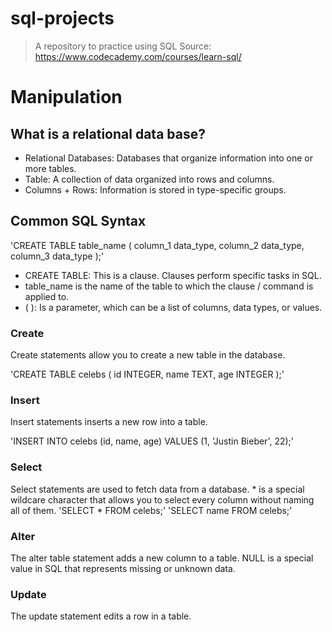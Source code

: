 # sql-projects
> A repository to practice using SQL
> Source: https://www.codecademy.com/courses/learn-sql/

# Manipulation
## What is a relational data base?
* Relational Databases: Databases that organize information into one or more tables.
* Table: A collection of data organized into rows and columns.
* Columns + Rows: Information is stored in type-specific groups.


## Common SQL Syntax
'CREATE TABLE table_name (
   column_1 data_type, 
   column_2 data_type, 
   column_3 data_type
);'

* CREATE TABLE: This is a clause. Clauses perform specific tasks in SQL.
* table_name is the name of the table to which the clause / command is applied to.
* ( ): Is a parameter, which can be a list of columns, data types, or values.

### Create
Create statements allow you to create a new table in the database.

'CREATE TABLE celebs (
	id INTEGER,
	name TEXT,
	age INTEGER
);'

### Insert
Insert statements inserts a new row into a table.

'INSERT INTO celebs 
	(id, name, age)
  VALUES (1, 'Justin Bieber', 22);'


### Select 
Select statements are used to fetch data from a database.
\* is a special wildcare character that allows you to select every column without naming all of them.
'SELECT * FROM celebs;'
'SELECT name FROM celebs;'

### Alter
The alter table statement adds a new column to a table.
NULL is a special value in SQL that represents missing or unknown data.

### Update
The update statement edits a row in a table.